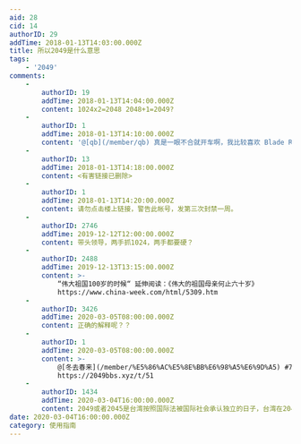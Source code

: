 ```yaml
---
aid: 28
cid: 14
authorID: 29
addTime: 2018-01-13T14:03:00.000Z
title: 所以2049是什么意思
tags:
    - '2049'
comments:
    -
        authorID: 19
        addTime: 2018-01-13T14:04:00.000Z
        content: 1024x2=2048 2048+1=2049?
    -
        authorID: 1
        addTime: 2018-01-13T14:10:00.000Z
        content: '@[qb](/member/qb) 真是一眼不合就开车啊，我比较喜欢 Blade Runner，所以就选了这个。'
    -
        authorID: 13
        addTime: 2018-01-13T14:18:00.000Z
        content: <有害链接已删除>
    -
        authorID: 1
        addTime: 2018-01-13T14:20:00.000Z
        content: 请勿点击楼上链接，警告此帐号，发第三次封禁一周。
    -
        authorID: 2746
        addTime: 2019-12-12T12:00:00.000Z
        content: 带头领导，两手抓1024，两手都要硬？
    -
        authorID: 2488
        addTime: 2019-12-13T13:15:00.000Z
        content: >-
            “伟大祖国100岁的时候“ 延伸阅读：《伟大的祖国母亲何止六十岁》
            https://www.china-week.com/html/5309.htm
    -
        authorID: 3426
        addTime: 2020-03-05T08:00:00.000Z
        content: 正确的解释呢？？
    -
        authorID: 1
        addTime: 2020-03-05T08:00:00.000Z
        content: >-
            @[冬去春来](/member/%E5%86%AC%E5%8E%BB%E6%98%A5%E6%9D%A5) #7
            https://2049bbs.xyz/t/51
    -
        authorID: 1434
        addTime: 2020-03-04T16:00:00.000Z
        content: 2049或者2045是台湾按照国际法被国际社会承认独立的日子，台湾在2049（中国应当这样认为）的时候正式独立一个世纪。
date: 2020-03-04T16:00:00.000Z
category: 使用指南
---
```



